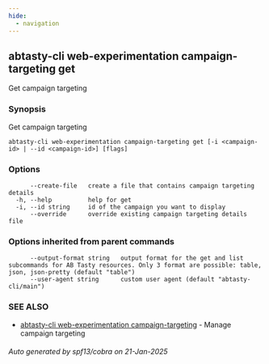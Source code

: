 ```yaml
---
hide:
  - navigation
---
```

## abtasty-cli web-experimentation campaign-targeting get

Get campaign targeting

### Synopsis

Get campaign targeting

```
abtasty-cli web-experimentation campaign-targeting get [-i <campaign-id> | --id <campaign-id>] [flags]
```

### Options

```
      --create-file   create a file that contains campaign targeting details
  -h, --help          help for get
  -i, --id string     id of the campaign you want to display
      --override      override existing campaign targeting details file
```

### Options inherited from parent commands

```
      --output-format string   output format for the get and list subcommands for AB Tasty resources. Only 3 format are possible: table, json, json-pretty (default "table")
      --user-agent string      custom user agent (default "abtasty-cli/main")
```

### SEE ALSO

* [abtasty-cli web-experimentation campaign-targeting](abtasty-cli_web-experimentation_campaign-targeting.md)	 - Manage campaign targeting

###### Auto generated by spf13/cobra on 21-Jan-2025
